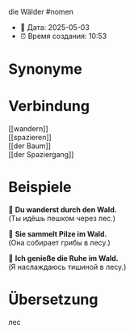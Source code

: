 die Wälder
#nomen
- 📍 Дата: 2025-05-03
- ⏰ Время создания: 10:53
# Synonyme

# Verbindung 
[[wandern]]  
[[spazieren]]  
[[der Baum]]  
[[der Spaziergang]]
# Beispiele
🔹 **Du wanderst durch den Wald.**  
(Ты идёшь пешком через лес.)

🔹 **Sie sammelt Pilze im Wald.**  
(Она собирает грибы в лесу.)

🔹 **Ich genieße die Ruhe im Wald.**  
(Я наслаждаюсь тишиной в лесу.)
# Übersetzung
лес